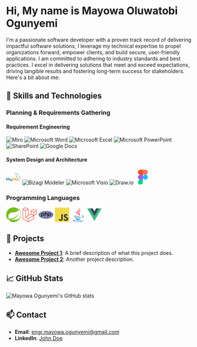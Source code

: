 # Hi, My name is Mayowa Oluwatobi Ogunyemi

I'm a passionate software developer with a proven track record of delivering impactful software solutions, I leverage my technical expertise to propel organizations forward, empower clients, and build secure, user-friendly applications. I am committed to adhering to industry standards and best practices. I excel in delivering solutions that meet and exceed expectations, driving tangible results and fostering long-term success for stakeholders. Here's a bit about me:

## 🚀 Skills and Technologies

### Planning & Requirements Gathering

#### Requirement Engineering
<p align="left">
  <img src="https://miro.com/static/images/favicon/favicon-32x32.png" alt="Miro" width="40" height="40"/>
  <img src="https://raw.githubusercontent.com/devicons/devicon/master/icons/word/word-original.svg" alt="Microsoft Word" width="40" height="40"/>
  <img src="https://raw.githubusercontent.com/devicons/devicon/master/icons/excel/excel-original.svg" alt="Microsoft Excel" width="40" height="40"/>
  <img src="https://raw.githubusercontent.com/devicons/devicon/master/icons/powerpoint/powerpoint-original.svg" alt="Microsoft PowerPoint" width="40" height="40"/>
  <img src="https://raw.githubusercontent.com/devicons/devicon/master/icons/sharepoint/sharepoint-original.svg" alt="SharePoint" width="40" height="40"/>
  <img src="https://upload.wikimedia.org/wikipedia/commons/thumb/4/4e/Google_Docs_icon_%282014-2020%29.svg/40px-Google_Docs_icon_%282014-2020%29.svg.png" alt="Google Docs" width="40" height="40"/>
</p>

#### System Design and Architecture
<p align="left">
  <img src="https://raw.githubusercontent.com/devicons/devicon/master/icons/mysql/mysql-original-wordmark.svg" alt="MySQL Workbench" width="40" height="40"/>
  <img src="https://bizagi.com/favicon.ico" alt="Bizagi Modeler" width="40" height="40"/>
  <img src="https://raw.githubusercontent.com/devicons/devicon/master/icons/visio/visio-original.svg" alt="Microsoft Visio" width="40" height="40"/>
  <img src="https://raw.githubusercontent.com/devicons/devicon/master/icons/drawio/drawio-original.svg" alt="Draw.io" width="40" height="40"/>
  <img src="https://raw.githubusercontent.com/devicons/devicon/master/icons/figma/figma-original.svg" alt="Figma" width="40" height="40"/>
</p>

### Programming Languages

<p align="left">
  <img src="https://raw.githubusercontent.com/devicons/devicon/master/icons/spring/spring-original.svg" alt="Spring Boot" width="40" height="40"/>
  <img src="https://raw.githubusercontent.com/devicons/devicon/master/icons/laravel/laravel-original.svg" alt="Laravel" width="40" height="40"/>
  <img src="https://raw.githubusercontent.com/devicons/devicon/master/icons/php/php-original.svg" alt="PHP" width="40" height="40"/>
  <img src="https://raw.githubusercontent.com/devicons/devicon/master/icons/javascript/javascript-original.svg" alt="JavaScript" width="40" height="40"/>
  <img src="https://raw.githubusercontent.com/devicons/devicon/master/icons/java/java-original.svg" alt="Java" width="40" height="40"/>
  <img src="https://raw.githubusercontent.com/devicons/devicon/master/icons/vuejs/vuejs-original.svg" alt="React" width="40" height="40"/>
  <!-- Add more icons as needed -->
</p>

## 🌟 Projects
- **[Awesome Project 1](https://github.com/johnDoe/awesome-project-1)**: A brief description of what this project does.
- **[Awesome Project 2](https://github.com/johnDoe/awesome-project-2)**: Another project description.

## 📈 GitHub Stats
![Mayowa Ogunyemi's GitHub stats](https://github-readme-stats.vercel.app/api?username=MayowaOgunyemi&show_icons=true&theme=radical)

## 📫 Contact
- **Email**: [engr.mayowa.ogunyemi@gmail.com](mailto:engr.mayowa.ogunyemi@gmail.com)
- **LinkedIn**: [John Doe](https://www.linkedin.com/in/mayowaogunyemi)
